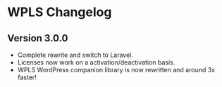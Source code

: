 # WPLS Changelog

## Version 3.0.0
* Complete rewrite and switch to Laravel.
* Licenses now work on a activation/deactivation basis.
* WPLS WordPress companion library is now rewritten and around 3x faster!